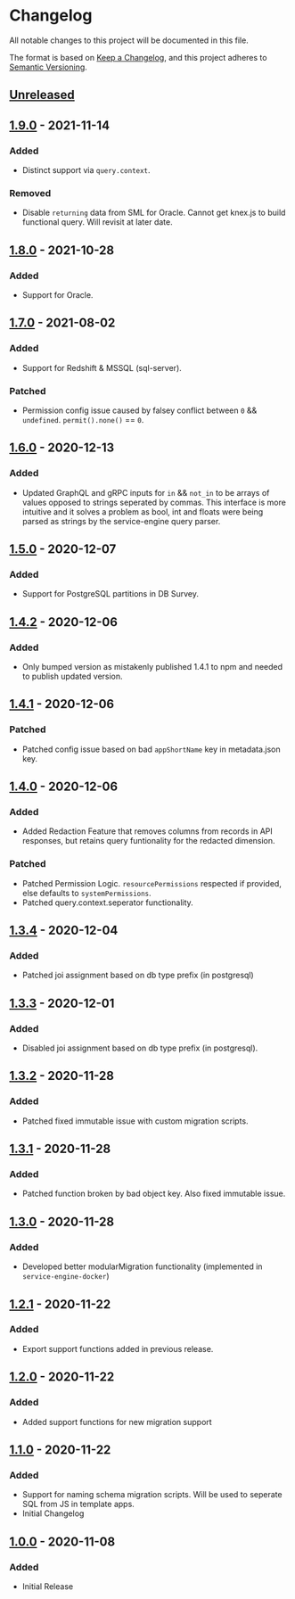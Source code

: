 # Changelog
All notable changes to this project will be documented in this file.

The format is based on [Keep a Changelog](https://keepachangelog.com/en/1.0.0/),
and this project adheres to [Semantic Versioning](https://semver.org/spec/v2.0.0.html).

## [Unreleased]

## [1.9.0] - 2021-11-14
### Added
- Distinct support via `query.context`.
### Removed
- Disable `returning` data from SML for Oracle. Cannot get knex.js to build functional query. Will revisit at later date.

## [1.8.0] - 2021-10-28
### Added
- Support for Oracle.

## [1.7.0] - 2021-08-02
### Added
- Support for Redshift & MSSQL (sql-server).
### Patched
- Permission config issue caused by falsey conflict between `0` && `undefined`. `permit().none()` == `0`.

## [1.6.0] - 2020-12-13
### Added
- Updated GraphQL and gRPC inputs for `in` && `not_in` to be arrays of values opposed to strings seperated by commas. This interface is more intuitive and it solves a problem as bool, int and floats were being parsed as strings by the service-engine query parser.

## [1.5.0] - 2020-12-07
### Added
- Support for PostgreSQL partitions in DB Survey.

## [1.4.2] - 2020-12-06
### Added
- Only bumped version as mistakenly published 1.4.1 to npm and needed to publish updated version.

## [1.4.1] - 2020-12-06
### Patched
- Patched config issue based on bad `appShortName` key in metadata.json key.

## [1.4.0] - 2020-12-06
### Added
- Added Redaction Feature that removes columns from records in API responses, but retains query funtionality for the redacted dimension.
### Patched
- Patched Permission Logic. `resourcePermissions` respected if provided, else defaults to `systemPermissions`.
- Patched query.context.seperator functionality.

## [1.3.4] - 2020-12-04
### Added
- Patched joi assignment based on db type prefix (in postgresql)

## [1.3.3] - 2020-12-01
### Added
- Disabled joi assignment based on db type prefix (in postgresql).

## [1.3.2] - 2020-11-28
### Added
- Patched fixed immutable issue with custom migration scripts.

## [1.3.1] - 2020-11-28
### Added
- Patched function broken by bad object key. Also fixed immutable issue.

## [1.3.0] - 2020-11-28
### Added
- Developed better modularMigration functionality (implemented in `service-engine-docker`)

## [1.2.1] - 2020-11-22
### Added
- Export support functions added in previous release.

## [1.2.0] - 2020-11-22
### Added
- Added support functions for new migration support

## [1.1.0] - 2020-11-22
### Added
- Support for naming schema migration scripts. Will be used to seperate SQL from JS in template apps.
- Initial Changelog

## [1.0.0] - 2020-11-08
### Added
- Initial Release

[Unreleased]: https://github.com/sudowing/service-engine/compare/v1.9.0...HEAD
[1.9.0]: https://github.com/sudowing/service-engine/compare/v1.8.0...v1.9.0
[1.8.0]: https://github.com/sudowing/service-engine/compare/v1.7.0...v1.8.0
[1.7.0]: https://github.com/sudowing/service-engine/compare/v1.6.0...v1.7.0
[1.6.0]: https://github.com/sudowing/service-engine/compare/v1.5.0...v1.6.0
[1.5.0]: https://github.com/sudowing/service-engine/compare/v1.4.2...v1.5.0
[1.4.2]: https://github.com/sudowing/service-engine/compare/v1.4.1...v1.4.2
[1.4.1]: https://github.com/sudowing/service-engine/compare/v1.4.0...v1.4.1
[1.4.0]: https://github.com/sudowing/service-engine/compare/v1.3.4...v1.4.0
[1.3.4]: https://github.com/sudowing/service-engine/compare/v1.3.3...v1.3.4
[1.3.3]: https://github.com/sudowing/service-engine/compare/v1.3.2...v1.3.3
[1.3.2]: https://github.com/sudowing/service-engine/compare/v1.3.1...v1.3.2
[1.3.1]: https://github.com/sudowing/service-engine/compare/v1.3.0...v1.3.1
[1.3.0]: https://github.com/sudowing/service-engine/compare/v1.2.1...v1.3.0
[1.2.1]: https://github.com/sudowing/service-engine/compare/v1.2.0...v1.2.1
[1.2.0]: https://github.com/sudowing/service-engine/compare/v1.1.0...v1.2.0
[1.1.0]: https://github.com/sudowing/service-engine/compare/v1.0.0...v1.1.0
[1.0.0]: https://github.com/sudowing/service-engine/releases/tag/v1.0.0

